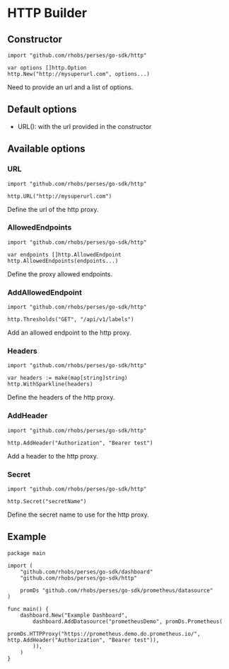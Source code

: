 # HTTP Builder

## Constructor

```golang
import "github.com/rhobs/perses/go-sdk/http"

var options []http.Option
http.New("http://mysuperurl.com", options...)
```

Need to provide an url and a list of options.

## Default options

- URL(): with the url provided in the constructor

## Available options

### URL

```golang
import "github.com/rhobs/perses/go-sdk/http" 

http.URL("http://mysuperurl.com")
```

Define the url of the http proxy.

### AllowedEndpoints

```golang
import "github.com/rhobs/perses/go-sdk/http" 

var endpoints []http.AllowedEndpoint
http.AllowedEndpoints(endpoints...)
```

Define the proxy allowed endpoints.

### AddAllowedEndpoint

```golang
import "github.com/rhobs/perses/go-sdk/http"

http.Thresholds("GET", "/api/v1/labels")
```

Add an allowed endpoint to the http proxy.

### Headers

```golang
import "github.com/rhobs/perses/go-sdk/http" 

var headers := make(map[string]string)
http.WithSparkline(headers)
```

Define the headers of the http proxy.

### AddHeader

```golang
import "github.com/rhobs/perses/go-sdk/http" 

http.AddHeader("Authorization", "Bearer test")
```

Add a header to the http proxy.

### Secret

```golang
import "github.com/rhobs/perses/go-sdk/http" 

http.Secret("secretName")
```

Define the secret name to use for the http proxy.

## Example

```golang
package main

import (
	"github.com/rhobs/perses/go-sdk/dashboard"
	"github.com/rhobs/perses/go-sdk/http"
	
	promDs "github.com/rhobs/perses/go-sdk/prometheus/datasource"
)

func main() {
	dashboard.New("Example Dashboard",
		dashboard.AddDatasource("prometheusDemo", promDs.Prometheus(
			promDs.HTTPProxy("https://prometheus.demo.do.prometheus.io/", http.AddHeader("Authorization", "Bearer test")), 
        )),
	)
}
```

